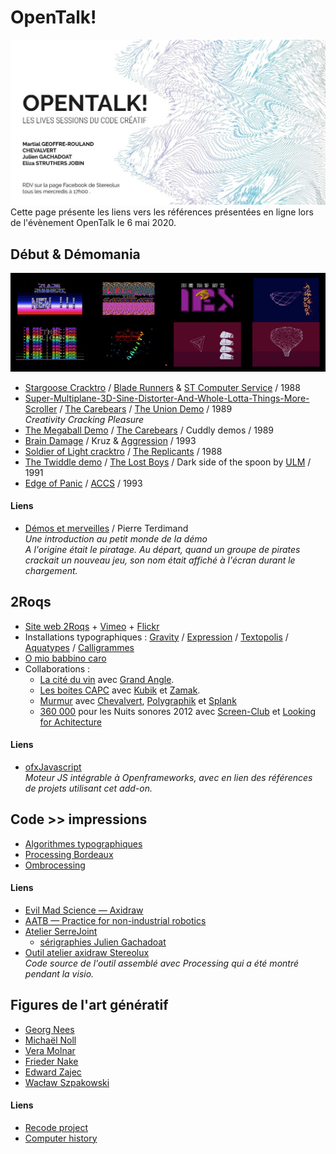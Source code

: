 # OpenTalk!
![OpenTalk!](_images/OpenTalk_Stereolux_web.jpg)
<br />
Cette page présente les liens vers les références présentées en ligne lors de l'évènement OpenTalk le 6 mai 2020. 

## Début & Démomania
![Demos](_images/OpenTalk_Stereolux_demos_intros.jpg)

* [Stargoose Cracktro](https://www.youtube.com/watch?v=TrN5xsfBvHQ) / [Blade Runners](https://demozoo.org/groups/31439/) & [ST Computer Service](https://demozoo.org/groups/36386/) / 1988
* [Super-Multiplane-3D-Sine-Distorter-And-Whole-Lotta-Things-More-Scroller](https://youtu.be/comSfq97R9s?t=3296) / [The Carebears](https://demozoo.org/groups/2050/) / [The Union Demo](https://demozoo.org/productions/68152/) / 1989<br />*Creativity Cracking Pleasure*
* [The Megaball Demo](https://youtu.be/5pRelt_CPVk?t=4314) / [The Carebears](https://demozoo.org/groups/2050/) / Cuddly demos / 1989
* [Brain Damage](https://www.youtube.com/watch?v=EG0fk2o88xg) / Kruz & [Aggression](https://demozoo.org/groups/365/) / 1993
* [Soldier of Light cracktro](https://www.youtube.com/watch?v=m4YcjQ9j7Bw) / [The Replicants](https://demozoo.org/groups/31491/) / 1988
* [The Twiddle demo](https://youtu.be/nqHK4IQhtVo?t=1694) / [The Lost Boys](https://demozoo.org/groups/36386/) / Dark side of the spoon by [ULM](https://demozoo.org/groups/2274/) / 1991
* [Edge of Panic](https://www.youtube.com/watch?v=bkGBmBIFOaI) / [ACCS](https://demozoo.org/groups/32195/) / 1993

#### Liens
* [Démos et merveilles](http://www.codercorner.com/DemosEtMerveilles.htm) / Pierre Terdimand<br />*Une introduction au petit monde de la démo*<br />*A l'origine était le piratage. Au départ, quand un groupe de pirates crackait un nouveau jeu, son nom était affiché à l'écran durant le chargement.*

## 2Roqs
* [Site web 2Roqs](http://www.2roqs.com/) + [Vimeo](https://vimeo.com/tworoqs) + [Flickr](https://www.flickr.com/photos/2roqs/albums/)
* Installations typographiques : [Gravity](https://vimeo.com/3884343) / [Expression](https://vimeo.com/12399772) / [Textopolis](https://vimeo.com/39883474) / [Aquatypes](https://vimeo.com/28986231) / [Calligrammes](https://vimeo.com/116154639)
* [O mio babbino caro](https://vimeo.com/224324907)
* Collaborations : 
  * [La cité du vin](https://www.flickr.com/photos/2roqs/albums/72157670020909234) avec [Grand Angle](http://grandangle.com/).
  * [Les boites CAPC](http://www.lesboitescapc.fr/) avec [Kubik](http://www.kubik.fr/) et [Zamak](https://zamak.design/).
  * [Murmur](https://vimeo.com/67242728) avec [Chevalvert](http://www.chevalvert.fr/), [Polygraphik](http://polygraphik.com/) et [Splank](https://www.splankstudio.com/)
  * [360 000](https://vimeo.com/45195510) pour les Nuits sonores 2012 avec [Screen-Club](https://www.screen-club.com/) et [Looking for Achitecture](http://www.lookingforarchitecture.com/)

#### Liens
 * [ofxJavascript](https://github.com/v3ga/ofxJavascript)<br />*Moteur JS intégrable à Openframeworks, avec en lien des références de projets utilisant cet add-on.*


## Code >> impressions
* [Algorithmes typographiques](http://lacleamolette.fr/ouvrage/algorithmes-typographiques/)
* [Processing Bordeaux](https://github.com/v3ga/Processing-Bordeaux-posters)
* [Ombrocessing](https://vimeo.com/267686259)

#### Liens
* [Evil Mad Science — Axidraw](https://axidraw.com/)
* [AATB — Practice for non-industrial robotics](http://www.aatb.ch/)
* [Atelier SerreJoint](https://www.atelierserrejoint.com/)
  * [sérigraphies Julien Gachadoat](https://www.atelierserrejoint.com/product-tag/julien-gachadoat/)
* [Outil atelier axidraw Stereolux](https://github.com/v3ga/Workshop_Processing_Axidraw_Stereolux_2019)<br />*Code source de l'outil assemblé avec Processing qui a été montré pendant la visio.*

## Figures de l'art génératif
* [Georg Nees](http://dada.compart-bremen.de/item/agent/15)
* [Michaël Noll](http://dada.compart-bremen.de/item/agent/16)
* [Vera Molnar](http://www.veramolnar.com/)
* [Frieder Nake](http://dada.compart-bremen.de/item/agent/68)
* [Edward Zajec](http://edwardzajec.com/)
* [Wacław Szpakowski](https://www.theparisreview.org/blog/2017/02/15/rhythmical-lines/)

#### Liens
* [Recode project](http://www.recodeproject.com/)
* [Computer history](https://github.com/v3ga/computer_history)
